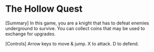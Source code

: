 # The Hollow Quest

[Summary]
In this game, you are a knight that has to defeat enemies underground to survive. You can collect coins that may be used to exchange for upgrades.

[Controls]
Arrow keys to move & jump.
X to attack.
D to defend.
